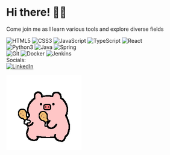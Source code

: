 # Hi there! 👋🏻
Come join me as I learn various tools and explore diverse fields

![HTML5](https://img.shields.io/badge/HTML5-%23f06529?logo=html5&logoColor=%23ebebeb&labelColor=%23f06529)
![CSS3](https://img.shields.io/badge/CSS3-%231572B6?logo=css3&logoColor=%23ebebeb&labelColor=%231572B6)
![JavaScript](https://img.shields.io/badge/JavaScript-%23F7DF1E?logo=javascript&logoColor=%23000000&labelColor=%23F7DF1E)
![TypeScript](https://img.shields.io/badge/TypeScript-%233178C6?logo=typescript&logoColor=%23ebebeb&labelColor=%233178C6)
![React](https://img.shields.io/badge/React-%2361DAFB?logo=react&logoColor=%23000000&labelColor=%2361DAFB)
<br>
![Python3](https://img.shields.io/badge/Python3-%233776AB?logo=python&logoColor=%23ebebeb&labelColor=%233776AB)
![Java](https://img.shields.io/badge/Java-%23F80000?logo=oracle&logoColor=%23ebebeb&labelColor=%23F80000)
![Spring](https://img.shields.io/badge/Spring-%236DB33F?logo=spring&logoColor=%23ebebeb&labelColor=%236DB33F)
<br>
![Git](https://img.shields.io/badge/Git-%23F05032?logo=git&logoColor=%23ebebeb&labelColor=%23F05032)
![Docker](https://img.shields.io/badge/Docker-%232496ED?logo=docker&logoColor=%23ebebeb&labelColor=%232496ED)
![Jenkins](https://img.shields.io/badge/Jenkins-%23D24939?logo=jenkins&logoColor=%23ebebeb&labelColor=%23D24939)
<br>
Socials:
<br>
[![LinkedIn](https://img.shields.io/badge/LinkedIn-%230A66C2?logo=linkedin&logoColor=%23ebebeb&labelColor=%230A66C2)](https://www.linkedin.com/in/jonetta/)

![pig dancing with drumsticks](/assets/giphy-pig-drumsticks.gif)
